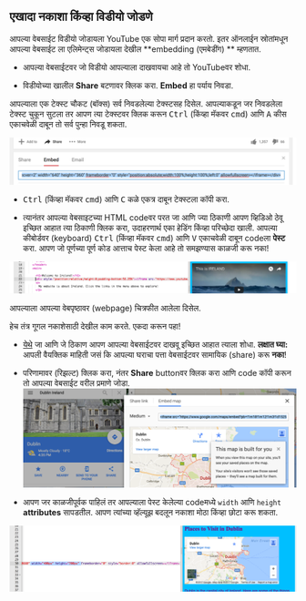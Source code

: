 ## एखादा नकाशा किंव्हा विडीयो जोडणे

आपल्या वेबसाईट विडीयो जोडायला YouTube एक सोपा मार्ग प्रदान करतो. इतर ऑनलाईन स्रोतांमधून आपल्या वेबसाईट ला एलिमेन्ट्स जोडायला देखील **embedding (एमबेडींग) ** म्हणतात.

- आपल्या वेबसाईटवर जो विडीयो आपल्याला दाखवायचा आहे तो YouTubeवर शोधा.

- विडीयोच्या खालील **Share** बटणावर क्लिक करा. **Embed** हा पर्याय निवडा.

आपल्याला एक टेक्स्ट चौकट (बॉक्स) सर्व निवडलेल्या टेक्स्टसह दिसेल. आपल्याकडून जर निवडलेला टेक्स्ट चुकून सुटला तर आपण त्या टेक्स्टवर क्लिक करून <kbd>Ctrl</kbd> (किंव्हा मॅकवर <kbd>cmd</kbd>) आणि <kbd>A</kbd> कीस एकाचवेळी दाबून तो सर्व पुन्हा निवडू शकता.

![निवडलेल्या कोडसह YouTubeचा एम्बेड पर्याय](images/EmbedYouTube.png)

- <kbd>Ctrl</kbd> (किंव्हा मॅकवर <kbd>cmd</kbd>) आणि <kbd>C</kbd> कळे एकत्र दाबून टेक्स्टला कॉपी करा.

- त्यानंतर आपल्या वेबसाइटच्या HTML codeवर परत जा आणि ज्या ठिकाणी आपण व्हिडिओ ठेवू इच्छित आहात त्या ठिकाणी क्लिक करा, उदाहरणार्थ एका हेडिंग किंव्हा परिच्छेदा खाली. आपल्या कीबोर्डवर (keyboard) <kbd>Ctrl</kbd> (किंव्हा मॅकवर <kbd>cmd</kbd>) आणि <kbd>V</kbd> एकाचवेळी दाबून codeला **पेस्ट** करा. आपण जो पूर्णच्या पूर्ण कोड आत्ताच पेस्ट केला आहे तो समझण्यास काळजी करू नका!

![HTML पृष्ठामध्ये पेस्ट केलेल्या एम्बेडिंग codeचे उदाहरण](images/EmbedYouTube2.png)

आपल्याला आपल्या वेबपृष्ठावर (webpage) चित्रफीत आलेला दिसेल.

हेच तंत्र गूगल नकाशेसाठी देखील काम करते. एकदा करून पहा!

- [येथे](http://dojo.soy/google-maps) जा आणि जे ठिकाण आपण आपल्या वेबसाईटवर दाखवू इच्छित आहात त्याला शोधा. **लक्षात घ्या:** आपली वैयक्तिक माहिती जसं कि आपल्या घराचा पत्ता वेबसाईटवर सामायिक (share) करू **नका**!

- परिणामावर (रिझल्ट) क्लिक करा, नंतर **Share** buttonवर क्लिक करा आणि code कॉपी करून तो आपल्या वेबसाईट वरील प्रमाणे जोडा. ![Google नकाशे मध्ये एम्बेड पर्याय निवडला](images/EmbedGoogleMap.png)

- आपण जर काळजीपूर्वक पाहिलं तर आपल्याला पेस्ट केलेल्या codeमध्ये `width` आणि `height` **attributes** सापडतील. आपण त्यांच्या व्हॅल्यूझ बदलून नकाशा मोठा किंव्हा छोटा करू शकता.

![एम्बेड केलेल्या Google नकाशाचे रुंदी आणि उंचीच्या निवडलेल्या attributesचे उदाहरण](images/EmbeddedGoogleMapCode.png)